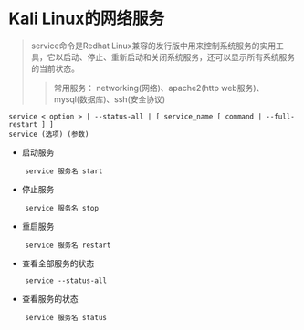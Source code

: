 # Kali Linux的网络服务
> service命令是Redhat Linux兼容的发行版中用来控制系统服务的实用工具，它以启动、停止、重新启动和关闭系统服务，还可以显示所有系统服务的当前状态。
>> 常用服务： networking(网络)、apache2(http web服务)、mysql(数据库)、ssh(安全协议)

```shell
service < option > | --status-all | [ service_name [ command | --full-restart ] ]
service (选项) (参数)
```

- 启动服务

```shell
    service 服务名 start
```

- 停止服务

```shell
    service 服务名 stop
```

- 重启服务

```shell
    service 服务名 restart
```

- 查看全部服务的状态

```shell
    service --status-all
```

- 查看服务的状态
 
```shell
    service 服务名 status
```
